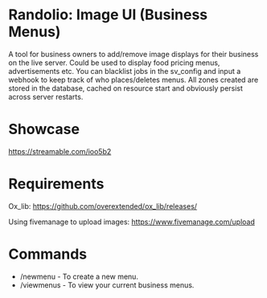 # Randolio: Image UI (Business Menus)

A tool for business owners to add/remove image displays for their business on the live server. Could be used to display food pricing menus, advertisements etc.
You can blacklist jobs in the sv_config and input a webhook to keep track of who places/deletes menus. All zones created are stored in the database, cached on resource start and obviously persist across server restarts.

# Showcase
https://streamable.com/ioo5b2

# Requirements
Ox_lib: https://github.com/overextended/ox_lib/releases/

Using fivemanage to upload images: https://www.fivemanage.com/upload

# Commands
- /newmenu - To create a new menu.
- /viewmenus - To view your current business menus.
